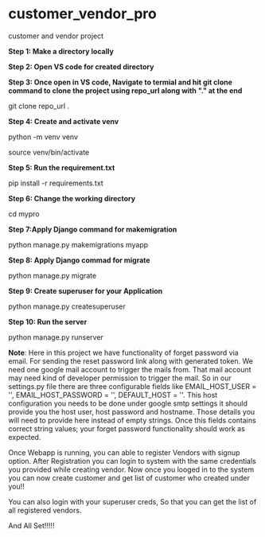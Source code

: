 # customer_vendor_pro
customer and vendor project

**Step 1: Make a directory locally** 

**Step 2: Open VS code for created directory** 

**Step 3: Once open in VS code, Navigate to termial and hit git clone command to clone the project using repo_url along with "." at the end**

git clone repo_url .

**Step 4: Create and activate venv**

python -m venv venv  

source venv/bin/activate

**Step 5: Run the requirement.txt**

pip install -r requirements.txt

**Step 6: Change the working directory**

cd mypro

**Step 7:Apply Django command for makemigration**

python manage.py makemigrations myapp

**Step 8: Apply Django commad for migrate**

python manage.py migrate

**Step 9: Create superuser for your Application**

python manage.py createsuperuser

**Step 10: Run the server**

python manage.py runserver

**Note**: Here in this project we have  functionality of forget password via email. For sending the reset password link along with generated token. We need one google mail account to trigger the mails from. That mail account may need  kind of developer permission to trigger the mail. So in our settings.py file there are three configurable fields like EMAIL_HOST_USER = '', EMAIL_HOST_PASSWORD = '', DEFAULT_HOST = ''. This host configuration you needs to be done under google smtp settings it should provide you the host user, host password and hostname. Those details you will need to provide here instead of empty strings. Once this fields contains correct string values; your forget password functionality should work as expected.



Once Webapp is running, you can able to register Vendors with signup option. After Registration you can login to system with the same credentials you provided while creating vendor. Now once you looged in to the system you can now create customer and get list of customer who created under you!!

You can also login with your superuser creds, So that you can get the list of all registered vendors.


And All Set!!!!!

